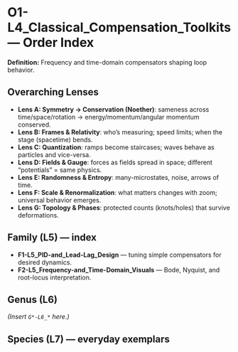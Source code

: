 # O1-L4_Classical_Compensation_Toolkits — Order Index
**Definition:** Frequency and time-domain compensators shaping loop behavior.

## Overarching Lenses

- **Lens A: Symmetry -> Conservation (Noether)**: sameness across time/space/rotation → energy/momentum/angular momentum conserved.
- **Lens B: Frames & Relativity**: who’s measuring; speed limits; when the stage (spacetime) bends.
- **Lens C: Quantization**: ramps become staircases; waves behave as particles and vice-versa.
- **Lens D: Fields & Gauge**: forces as fields spread in space; different “potentials” = same physics.
- **Lens E: Randomness & Entropy**: many-microstates, noise, arrows of time.
- **Lens F: Scale & Renormalization**: what matters changes with zoom; universal behavior emerges.
- **Lens G: Topology & Phases**: protected counts (knots/holes) that survive deformations.

## Family (L5) — index
- **F1-L5_PID-and_Lead-Lag_Design** — tuning simple compensators for desired dynamics.
- **F2-L5_Frequency-and_Time-Domain_Visuals** — Bode, Nyquist, and root-locus interpretation.

## Genus (L6)
_(Insert `G*-L6_*` here.)_

## Species (L7) — everyday exemplars
